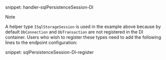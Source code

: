 snippet: handler-sqlPersistenceSession-DI

> [!NOTE]
> A helper type `ISqlStorageSession` is used in the example above because by default `DbConnection` and `DbTransaction` are not registered in the DI container. Users who wish to register these types need to add the following lines to the endpoint configuration:

snippet: sqlPersistenceSession-DI-register